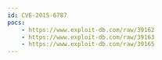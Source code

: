 ```yaml
---
id: CVE-2015-6787
pocs:
    - https://www.exploit-db.com/raw/39162
    - https://www.exploit-db.com/raw/39163
    - https://www.exploit-db.com/raw/39165
---
```


